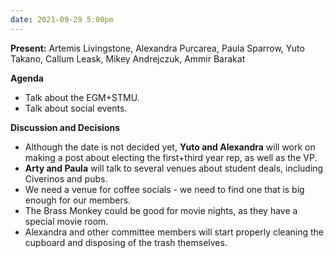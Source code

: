 ```yaml
---
date: 2021-09-29 5:00pm
---
```


**Present:** Artemis Livingstone, Alexandra Purcarea, Paula Sparrow, Yuto Takano, Callum Leask, Mikey Andrejczuk, Ammir Barakat

**Agenda**

- Talk about the EGM+STMU.
- Talk about social events.

**Discussion and Decisions**

- Although the date is not decided yet, **Yuto and Alexandra** will work on making a post about electing the first+third year rep, as well as the VP.
- **Arty and Paula** will talk to several venues about student deals, including Civerinos and pubs.
- We need a venue for coffee socials - we need to find one that is big enough for our members.
- The Brass Monkey could be good for movie nights, as they have a special movie room.
- Alexandra and other committee members will start properly cleaning the cupboard and disposing of the trash themselves.

